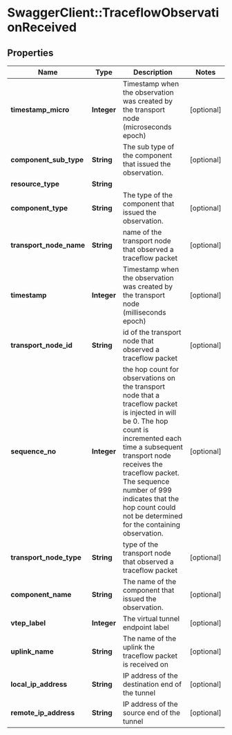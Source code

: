 # SwaggerClient::TraceflowObservationReceived

## Properties
Name | Type | Description | Notes
------------ | ------------- | ------------- | -------------
**timestamp_micro** | **Integer** | Timestamp when the observation was created by the transport node (microseconds epoch) | [optional] 
**component_sub_type** | **String** | The sub type of the component that issued the observation. | [optional] 
**resource_type** | **String** |  | 
**component_type** | **String** | The type of the component that issued the observation. | [optional] 
**transport_node_name** | **String** | name of the transport node that observed a traceflow packet | [optional] 
**timestamp** | **Integer** | Timestamp when the observation was created by the transport node (milliseconds epoch) | [optional] 
**transport_node_id** | **String** | id of the transport node that observed a traceflow packet | [optional] 
**sequence_no** | **Integer** | the hop count for observations on the transport node that a traceflow packet is injected in will be 0. The hop count is incremented each time a subsequent transport node receives the traceflow packet. The sequence number of 999 indicates that the hop count could not be determined for the containing observation. | [optional] 
**transport_node_type** | **String** | type of the transport node that observed a traceflow packet | [optional] 
**component_name** | **String** | The name of the component that issued the observation. | [optional] 
**vtep_label** | **Integer** | The virtual tunnel endpoint label | [optional] 
**uplink_name** | **String** | The name of the uplink the traceflow packet is received on | [optional] 
**local_ip_address** | **String** | IP address of the destination end of the tunnel | [optional] 
**remote_ip_address** | **String** | IP address of the source end of the tunnel | [optional] 


